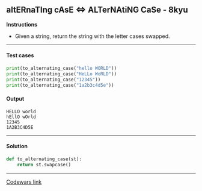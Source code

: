 ## altERnaTIng cAsE <=> ALTerNAtiNG CaSe - 8kyu

**Instructions**

- Given a string, return the string with the letter cases swapped.

---

#### Test cases

```python
print(to_alternating_case("hello WORLD"))
print(to_alternating_case("HeLLo WoRLD"))
print(to_alternating_case("12345"))
print(to_alternating_case("1a2b3c4d5e"))
```

#### Output

```
HELLO world
hEllO wOrld
12345
1A2B3C4D5E
```

---

#### Solution

```python
def to_alternating_case(st):
    return st.swapcase()
```

---

[Codewars link](https://www.codewars.com/kata/56efc695740d30f963000557)
